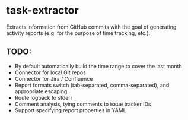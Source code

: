 # task-extractor

Extracts information from GitHub commits with the goal of generating activity reports (e.g. for the purpose of time 
tracking, etc.).

## TODO:

* By default automatically build the time range to cover the last month
* Connector for local Git repos
* Connector for Jira / Confluence
* Report formats switch (tab-separated, comma-separated), and appropriate escaping.
* Route logback to stderr
* Comment analysis, tying comments to issue tracker IDs
* Support specifying report properties in YAML